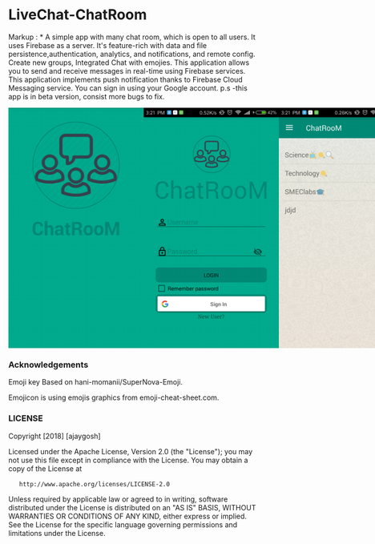 # LiveChat-ChatRoom
 Markup : * A simple app with many chat room, which is open to all users. It uses Firebase as a server.
It's feature-rich with data and file persistence,authentication, analytics, and notifications, and remote config.
Create new groups, Integrated Chat with emojies.
This application allows you to send and receive messages in real-time using Firebase services.
This application implements push notification thanks to Firebase Cloud Messaging service.
You can  sign in using your Google account.
p.s -this app is in beta version, consist more bugs to fix.


<div style="display:flex;">

<img src="https://github.com/ajaygosh102/LiveChat/blob/master/app/src/main/res/mipmap-xxxhdpi/Screenshot_2018-02-06-15-20-58-331_com.example.ajay.livechat.png" width="270">



<img src="https://github.com/ajaygosh102/LiveChat/blob/master/app/src/main/res/mipmap-xxxhdpi/Screenshot_2018-02-06-15-21-06-606_com.example.ajay.livechat.png" width="270">




<img src="https://github.com/ajaygosh102/LiveChat/blob/master/app/src/main/res/mipmap-xxxhdpi/Screenshot_2018-02-06-15-21-35-606_com.example.ajay.livechat.png" width="270">





<img src="https://github.com/ajaygosh102/LiveChat/blob/master/app/src/main/res/mipmap-xxxhdpi/Screenshot_2018-02-06-15-22-08-185_com.example.ajay.livechat.png" width="270">






<img src="https://github.com/ajaygosh102/LiveChat/blob/master/app/src/main/res/mipmap-xxxhdpi/WhatsApp%20Image%202018-02-07%20at%202.40.19%20PM.jpeg" width="270">

</div>


<h3>Acknowledgements</h3>


Emoji key Based on hani-momanii/SuperNova-Emoji.

Emojicon is using emojis graphics from emoji-cheat-sheet.com.




<h3>LICENSE</h3>



  Copyright [2018] [ajaygosh]

   Licensed under the Apache License, Version 2.0 (the "License");
   you may not use this file except in compliance with the License.
   You may obtain a copy of the License at

       http://www.apache.org/licenses/LICENSE-2.0

   Unless required by applicable law or agreed to in writing, software
   distributed under the License is distributed on an "AS IS" BASIS,
   WITHOUT WARRANTIES OR CONDITIONS OF ANY KIND, either express or implied.
   See the License for the specific language governing permissions and
limitations under the License.
